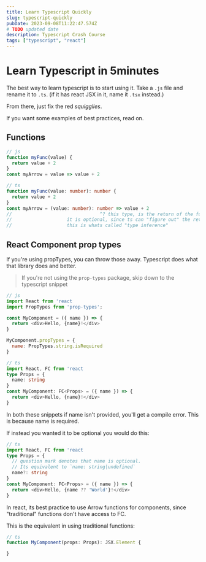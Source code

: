 ```yaml
---
title: Learn Typescript Quickly
slug: typescript-quickly
pubDate: 2023-09-08T11:22:47.574Z
# TODO updated date
description: Typescript Crash Course
tags: ["typescript", "react"]
---
```


# Learn Typescript in 5minutes
The best way to learn typescript is to start using it. Take a `.js` file and rename it to `.ts`. (if it has react JSX in it, name it `.tsx` instead.)

From there, just fix the red _squigglies_.

If you want some examples of best practices, read on.

## Functions
```js
// js
function myFunc(value) {
  return value + 2
}
const myArrow = value => value + 2
```

```ts
// ts
function myFunc(value: number): number {
  return value + 2
}
const myArrow = (value: number): number => value + 2
//                                ^? this type, is the return of the function.
//                    it is optional, since ts can "figure out" the return type based on what you return
//                    this is whats called "type inference"
```

## React Component prop types
If you're using propTypes, you can throw those away. Typescript does what that library does and better.

> If you're not using the `prop-types` package, skip down to the typescript snippet

```js
// js
import React from 'react
import PropTypes from 'prop-types';

const MyComponent = ({ name }) => {
  return <div>Hello, {name}!</div>
}

MyComponent.propTypes = {
  name: PropTypes.string.isRequired
}
```
<!-- TODO [twoslash + highlighter](https://fatihkalifa.com/blog/typescript-twoslash) -->
```ts
// ts
import React, FC from 'react
type Props = {
  name: string
}
const MyComponent: FC<Props> = ({ name }) => {
  return <div>Hello, {name}!</div>
}
```

In both these snippets if name isn't provided, you'll get a compile error. This is because name is required.

If instead you wanted it to be optional you would do this:
```ts
// ts
import React, FC from 'react
type Props = {
  // question mark denotes that name is optional.
  // Its equivalent to `name: string|undefined`
  name?: string
}
const MyComponent: FC<Props> = ({ name }) => {
  return <div>Hello, {name ?? 'World'}!</div>
}
```

In react, its best practice to use Arrow functions for components, since "traditional" functions don't have access to FC.

This is the equivalent in using traditional functions:
```ts
// ts
function MyComponent(props: Props): JSX.Element {

}
```